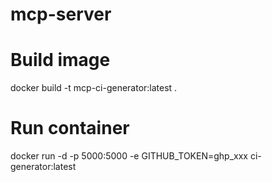 # mcp-server


# Build image
docker build -t mcp-ci-generator:latest .

# Run container
docker run -d -p 5000:5000 -e GITHUB_TOKEN=ghp_xxx ci-generator:latest
